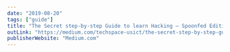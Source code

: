 ```yaml
---
date: "2019-08-20"
tags: ["guide"]
title: "The Secret step-by-step Guide to learn Hacking — Spoonfed Edition!"
outLink: "https://medium.com/techspace-usict/the-secret-step-by-step-guide-to-learn-hacking-spoonfed-edition-9bf365161e8a"
publisherWebsite: "Medium.com"
---
```

